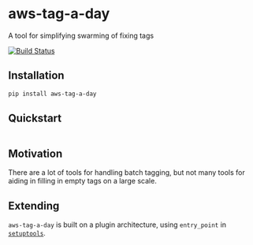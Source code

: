 # aws-tag-a-day
A tool for simplifying swarming of fixing tags

[![Build Status](https://travis-ci.com/bliseng/aws-tag-a-day.svg?branch=master)](https://travis-ci.com/bliseng/aws-tag-a-day)

## Installation

```bash
pip install aws-tag-a-day
```

## Quickstart

```bash

```

## Motivation
There are a lot of tools for handling batch tagging, but not many tools for aiding in filling in empty tags on a large scale.

## Extending
`aws-tag-a-day` is built on a plugin architecture, using `entry_point` in [`setuptools`](https://setuptools.readthedocs.io/en/latest/setuptools.html).
